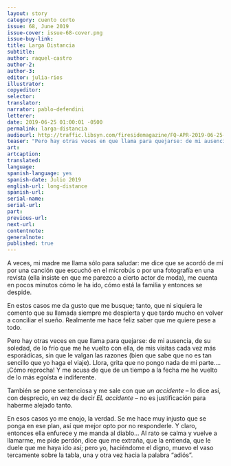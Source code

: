 ```yaml
---
layout: story
category: cuento corto
issue: 68, June 2019
issue-cover: issue-68-cover.png
issue-buy-link:
title: Larga Distancia
subtitle:
author: raquel-castro
author-2:
author-3:
editor: julia-rios
illustrator:
copyeditor: 
selector:
translator:
narrator: pablo-defendini
letterer:
date: 2019-06-25 01:00:01 -0500
permalink: larga-distancia
audiourl: http://traffic.libsyn.com/firesidemagazine/FQ-APR-2019-06-25-larga-distancia.mp3
teaser: "Pero hay otras veces en que llama para quejarse: de mi ausencia, de su soledad, de lo frío que me he vuelto con ella..."
art:
artcaption:
translated:
language:
spanish-language: yes
spanish-date: Julio 2019
english-url: long-distance
spanish-url:
serial-name:
serial-url:
part:
previous-url:
next-url:
contentnote:
generalnote:
published: true
---
```


A veces, mi madre me llama sólo para saludar: me dice que se acordó de mí por una canción que escuchó en el microbús o por una fotografía en una revista (ella insiste en que me parezco a cierto actor de moda), me cuenta en pocos minutos cómo le ha ido, cómo está la familia y entonces se despide.

En estos casos me da gusto que me busque; tanto, que ni siquiera le comento que su llamada siempre me despierta y que tardo mucho en volver a conciliar el sueño. Realmente me hace feliz saber que me quiere pese a todo.

Pero hay otras veces en que llama para quejarse: de mi ausencia, de su soledad, de lo frío que me he vuelto con ella, de mis visitas cada vez más esporádicas, sin que le valgan las razones (bien que sabe que no es tan sencillo que yo haga el viaje). Llora, grita que no pongo nada de mi parte.... ¡Cómo reprocha! Y me acusa de que de un tiempo a la fecha me he vuelto de lo más egoísta e indiferente.

También se pone sentenciosa y me sale con que _un accidente_ – lo dice así, con desprecio, en vez de decir _EL accidente_ – no es justificación para haberme alejado tanto.

En esos casos yo me enojo, la verdad. Se me hace muy injusto que se ponga en ese plan, así que mejor opto por no responderle. Y claro, entonces ella enfurece y me manda al diablo... Al rato se calma y vuelve a llamarme, me pide perdón, dice que me extraña, que la entienda, que le duele que me haya ido así; pero yo, haciéndome el digno, muevo el vaso tercamente sobre la tabla, una y otra vez hacia la palabra “adiós”.
